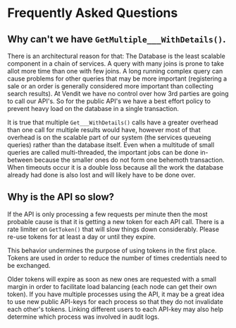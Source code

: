 # Frequently Asked Questions

## Why can't we have `GetMultiple___WithDetails()`.

There is an architectural reason for that: The Database is the least scalable component in a chain of services. A query with many joins is prone to take allot more time than one with few joins. A long running complex query can cause problems for other queries that may be more important (registering a sale or an order is generally considered more important than collecting search results). At Vendit we have no control over how 3rd parties are going to call our API's. So for the public API's we have a best effort policy to prevent heavy load on the database in a single transaction.

It is true that multiple `Get___WithDetails()` calls have a greater overhead than one call for multiple results would have, however most of that overhead is on the scalable part of our system (the services queueing queries) rather than the database itself. Even when a multitude of small queries are called multi-threaded, the important jobs can be done in-between because the smaller ones do not form one behemoth transaction. When timeouts occur it is a double loss because all the work the database already had done is also lost and will likely have to be done over.

## Why is the API so slow?

If the API is only processing a few requests per minute then the most probable cause is that it is getting a new token for each API call. There is a rate limiter on `GetToken()` that will slow things down considerably. Please re-use tokens for at least a day or until they expire.

This behavior undermines the purpose of using tokens in the first place. Tokens are used in order to reduce the number of times credentials need to be exchanged.

Older tokens will expire as soon as new ones are requested with a small margin in order to facilitate load balancing (each node can get their own token). If you have multiple processes using the API, it may be a great idea to use new public API-keys for each process so that they do not invalidate each other's tokens. Linking different users to each API-key may also help determine which process was involved in audit logs.
